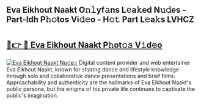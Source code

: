 ## Eva Eikhout Naakt O𝚗𝚕yf𝚊ns L𝚎a𝚔ed N𝚞𝚍es - Part-Idh P𝚑𝚘tos Vi𝚍𝚎o - H𝚘𝚝 Part L𝚎a𝚔s LVHCZ

# <h2><a href="http://kfcirrp.oniu.top/?m=Eva+Eikhout+Naakt">🔗👉 🔴 Eva Eikhout Naakt P𝚑ot𝚘𝚜 V𝚒d𝚎o</a></h2>

[![Eva Eikhout Naakt Nu𝚍e𝚜](https://i.imgur.com/0qMVB7G.gif)](http://kfcirrp.oniu.top/?m=Eva+Eikhout+Naakt)
Digital content provider and web entertainer Eva Eikhout Naakt, known for sharing dance and lifestyle knowledge through solo and collaborative dance presentations and brief films. Approachability and authenticity are the hallmarks of Eva Eikhout Naakt's public persona, but the enigma of his private life continues to captivate the public's imagination.  
